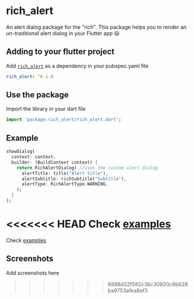 # rich_alert
An alert dialog package for the "rich". This package helps you to render an _un-traditional_ alert dialog in your Flutter app :smiley:

## Adding to your flutter project
Add [`rich_alert`](https://pub.dartlang.org) as a dependency in your pubspec.yaml file
``` yaml
rich_alert: ^0.1.0
```

## Use the package
Import the library in your dart file
``` dart
import 'package:rich_alert/rich_alert.dart';
```

## Example
``` dart
showDialog(
  context: context,
  builder: (BuildContext context) {
    return RichAlertDialog( //uses the custom alert dialog
      alertTitle: title("Alert title"),
      alertSubtitle: richSubtitle("Subtitle"),
      alertType: RichAlertType.WARNING,      
    );
  }
);
```
<<<<<<< HEAD
Check [examples](https://github.com/thedejifab/rich_alert/tree/master/example)
=======
Check [examples](https://github.com/thedejifab/rich_flutter_dialog/tree/master/example)

## Screenshots
Add screenshots here
>>>>>>> 8988d32f582c36c30820c9b628ba9753afea8ef3
